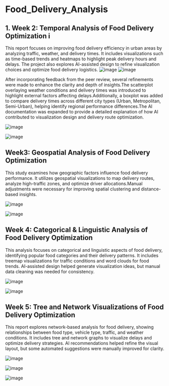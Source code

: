 # Food_Delivery_Analysis

## 1. Week 2: Temporal Analysis of Food Delivery Optimization i
This report focuses on improving food delivery efficiency in urban areas by analyzing traffic, weather, and delivery times. It includes visualizations such as time-based trends and heatmaps to highlight peak delivery hours and delays. The project also explores AI-assisted design to refine visualization choices and optimize food delivery logistics.
![image](https://github.com/user-attachments/assets/47b4c4f1-de6d-486f-9663-9bf02966d0f4)
![image](https://github.com/user-attachments/assets/629875e8-ce91-4098-82f4-029a6d4adeeb)

After incorporating feedback from the peer review, several refinements were made to enhance the clarity and depth of insights.The scatterplot overlaying weather conditions and delivery times was introduced to highlight external factors affecting delays.Additionally, a boxplot was added to compare delivery times across different city types (Urban, Metropolitan, Semi-Urban), helping identify regional performance differences.The AI documentation was expanded to provide a detailed explanation of how AI contributed to visualization design and delivery route optimization.

![image](https://github.com/user-attachments/assets/d563bf22-e588-4a0a-a2f5-a37532816b1b)

![image](https://github.com/user-attachments/assets/80886753-fbb5-45ca-84b3-aeea1402c7b1)

## Week3: Geospatial Analysis of Food Delivery Optimization
This study examines how geographic factors influence food delivery performance. It utilizes geospatial visualizations to map delivery routes, analyze high-traffic zones, and optimize driver allocations.Manual adjustments were necessary for improving spatial clustering and distance-based insights.

![image](https://github.com/user-attachments/assets/0d1732e0-e297-4401-913d-14b1809d1d91)

![image](https://github.com/user-attachments/assets/ae0f4bf1-5759-4905-ace3-30876c018765)

## Week 4: Categorical & Linguistic Analysis of Food Delivery Optimization

This analysis focuses on categorical and linguistic aspects of food delivery, identifying popular food categories and their delivery patterns. It includes treemap visualizations for traffic conditions and word clouds for food trends. AI-assisted design helped generate visualization ideas, but manual data cleaning was needed for consistency.

![image](https://github.com/user-attachments/assets/51e6eccf-7db4-4667-8d7e-1cf432e14a08)

![image](https://github.com/user-attachments/assets/519043d8-3fca-43fc-9238-43d800b1aafc)

## Week 5: Tree and Network Visualizations of Food Delivery Optimization
This report explores network-based analysis for food delivery, showing relationships between food type, vehicle type, traffic, and weather conditions. It includes tree and network graphs to visualize delays and optimize delivery strategies. AI recommendations helped refine the visual layout, but some automated suggestions were manually improved for clarity.

![image](https://github.com/user-attachments/assets/6987d766-9aa5-48b4-babc-3e1fcc249539)

![image](https://github.com/user-attachments/assets/66088056-d83b-4c71-966e-a5c727298dc4)

![image](https://github.com/user-attachments/assets/693d7b0e-29bc-4ce0-95ac-a778055dd941)



